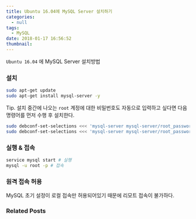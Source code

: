 ```yaml
---
title: Ubuntu 16.04에 MySQL Server 설치하기
categories:
  - null
tags:
  - MySQL
date: 2018-01-17 16:56:52
thumbnail:
---
```


`Ubuntu 16.04` 에 MySQL Server 설치방법

### 설치
```bash
sudo apt-get update
sudo apt-get install mysql-server -y
```

Tip. 설치 중간에 나오는 `root` 계정에 대한 비밀번호도 자동으로 입력하고 싶다면 다음 명령어를 먼저 수행 후 설치한다.
```bash
sudo debconf-set-selections <<< 'mysql-server mysql-server/root_password password {비번}'
sudo debconf-set-selections <<< 'mysql-server mysql-server/root_password_again password {비번}'
```
### 실행 & 접속
```bash
service mysql start # 실행
mysql -u root -p # 접속
```

### 원격 접속 허용
MySQL 초기 설정이 로컬 접속만 허용되어있기 때문에 리모트 접속이 불가하다.

### Related Posts
